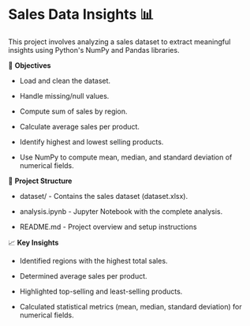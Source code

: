  # Sales Data Insights 📊

This project involves analyzing a sales dataset to extract meaningful insights using Python's NumPy and Pandas libraries.

📌 **Objectives**

* Load and clean the dataset.

* Handle missing/null values.

* Compute sum of sales by region.

* Calculate average sales per product.

* Identify highest and lowest selling products.

* Use NumPy to compute mean, median, and standard deviation of numerical fields.
  
📂 **Project Structure**

* dataset/ - Contains the sales dataset (dataset.xlsx).

* analysis.ipynb - Jupyter Notebook with the complete analysis.

* README.md - Project overview and setup instructions

📈 **Key Insights**

* Identified regions with the highest total sales.

* Determined average sales per product.

* Highlighted top-selling and least-selling products.

* Calculated statistical metrics (mean, median, standard deviation) for numerical fields.
